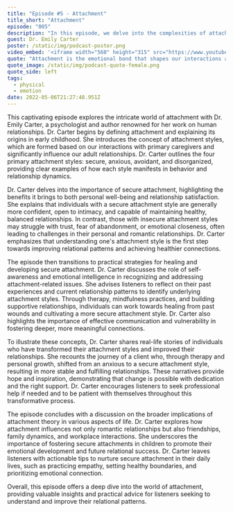 ```yaml
---
title: "Episode #5 - Attachment"
title_short: "Attachment"
episode: "005"
description: "In this episode, we delve into the complexities of attachment and its impact on our relationships, featuring insights from psychologist and author Dr. Emily Carter."
guest: Dr. Emily Carter
poster: /static/img/podcast-poster.png
video_embed: '<iframe width="560" height="315" src="https://www.youtube.com/embed/TiXOQn7z9Hg?si=KFApWPZ3uumYWJY2" title="YouTube video player" frameborder="0" allow="accelerometer; autoplay; clipboard-write; encrypted-media; gyroscope; picture-in-picture; web-share" referrerpolicy="strict-origin-when-cross-origin" allowfullscreen></iframe>'
quote: "Attachment is the emotional bond that shapes our interactions and relationships throughout life, influencing how we connect, trust, and feel secure with others."
quote_image: /static/img/podcast-quote-female.png
quote_side: left
tags:
  - physical
  - emotion
date: 2022-05-06T21:27:48.951Z
---
```


This captivating episode explores the intricate world of attachment with Dr. Emily Carter, a psychologist and author renowned for her work on human relationships. Dr. Carter begins by defining attachment and explaining its origins in early childhood. She introduces the concept of attachment styles, which are formed based on our interactions with primary caregivers and significantly influence our adult relationships. Dr. Carter outlines the four primary attachment styles: secure, anxious, avoidant, and disorganized, providing clear examples of how each style manifests in behavior and relationship dynamics.

Dr. Carter delves into the importance of secure attachment, highlighting the benefits it brings to both personal well-being and relationship satisfaction. She explains that individuals with a secure attachment style are generally more confident, open to intimacy, and capable of maintaining healthy, balanced relationships. In contrast, those with insecure attachment styles may struggle with trust, fear of abandonment, or emotional closeness, often leading to challenges in their personal and romantic relationships. Dr. Carter emphasizes that understanding one's attachment style is the first step towards improving relational patterns and achieving healthier connections.

The episode then transitions to practical strategies for healing and developing secure attachment. Dr. Carter discusses the role of self-awareness and emotional intelligence in recognizing and addressing attachment-related issues. She advises listeners to reflect on their past experiences and current relationship patterns to identify underlying attachment styles. Through therapy, mindfulness practices, and building supportive relationships, individuals can work towards healing from past wounds and cultivating a more secure attachment style. Dr. Carter also highlights the importance of effective communication and vulnerability in fostering deeper, more meaningful connections.

To illustrate these concepts, Dr. Carter shares real-life stories of individuals who have transformed their attachment styles and improved their relationships. She recounts the journey of a client who, through therapy and personal growth, shifted from an anxious to a secure attachment style, resulting in more stable and fulfilling relationships. These narratives provide hope and inspiration, demonstrating that change is possible with dedication and the right support. Dr. Carter encourages listeners to seek professional help if needed and to be patient with themselves throughout this transformative process.

The episode concludes with a discussion on the broader implications of attachment theory in various aspects of life. Dr. Carter explores how attachment influences not only romantic relationships but also friendships, family dynamics, and workplace interactions. She underscores the importance of fostering secure attachments in children to promote their emotional development and future relational success. Dr. Carter leaves listeners with actionable tips to nurture secure attachment in their daily lives, such as practicing empathy, setting healthy boundaries, and prioritizing emotional connection.

Overall, this episode offers a deep dive into the world of attachment, providing valuable insights and practical advice for listeners seeking to understand and improve their relational patterns.
